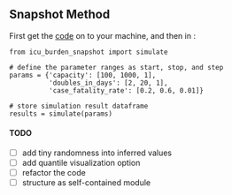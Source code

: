 ## Snapshot Method

First get the [code](https://github.com/autonomio/trauma-team-international/blob/master/icu_burden/icu_burden_snapshot.py) on to your machine, and then in :

```
from icu_burden_snapshot import simulate

# define the parameter ranges as start, stop, and step
params = {'capacity': [100, 1000, 1],
          'doubles_in_days': [2, 20, 1],
          'case_fatality_rate': [0.2, 0.6, 0.01]}

# store simulation result dataframe
results = simulate(params)
```

#### TODO

- [ ] add tiny randomness into inferred values
- [ ] add quantile visualization option
- [ ] refactor the code
- [ ] structure as self-contained module
